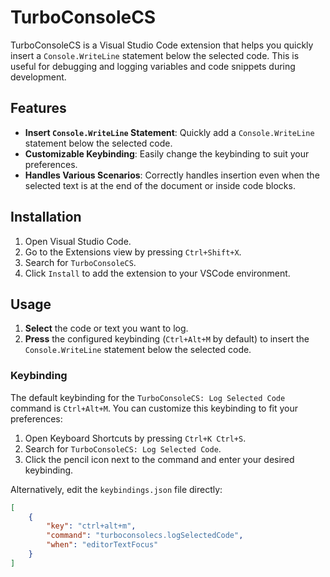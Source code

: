 # TurboConsoleCS

TurboConsoleCS is a Visual Studio Code extension that helps you quickly insert a `Console.WriteLine` statement below the selected code. This is useful for debugging and logging variables and code snippets during development.

## Features

- **Insert `Console.WriteLine` Statement**: Quickly add a `Console.WriteLine` statement below the selected code.
- **Customizable Keybinding**: Easily change the keybinding to suit your preferences.
- **Handles Various Scenarios**: Correctly handles insertion even when the selected text is at the end of the document or inside code blocks.

## Installation

1. Open Visual Studio Code.
2. Go to the Extensions view by pressing `Ctrl+Shift+X`.
3. Search for `TurboConsoleCS`.
4. Click `Install` to add the extension to your VSCode environment.

## Usage

1. **Select** the code or text you want to log.
2. **Press** the configured keybinding (`Ctrl+Alt+M` by default) to insert the `Console.WriteLine` statement below the selected code.

### Keybinding

The default keybinding for the `TurboConsoleCS: Log Selected Code` command is `Ctrl+Alt+M`. You can customize this keybinding to fit your preferences:

1. Open Keyboard Shortcuts by pressing `Ctrl+K Ctrl+S`.
2. Search for `TurboConsoleCS: Log Selected Code`.
3. Click the pencil icon next to the command and enter your desired keybinding.

Alternatively, edit the `keybindings.json` file directly:

```json
[
    {
        "key": "ctrl+alt+m",
        "command": "turboconsolecs.logSelectedCode",
        "when": "editorTextFocus"
    }
]
